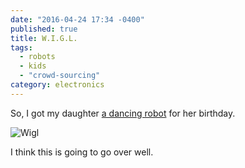 ```yaml
---
date: "2016-04-24 17:34 -0400"
published: true
title: W.I.G.L.
tags: 
  - robots
  - kids
  - "crowd-sourcing"
category: electronics
---
```

So, I got my daughter [a dancing robot](https://www.crowdsupply.com/vivek-mano/wigl) for her birthday.

![Wigl](https://github.com/vivekmano/wigl/blob/master/images/wigl_github.jpg "Wigl dancing robot")

I think this is going to go over well.
